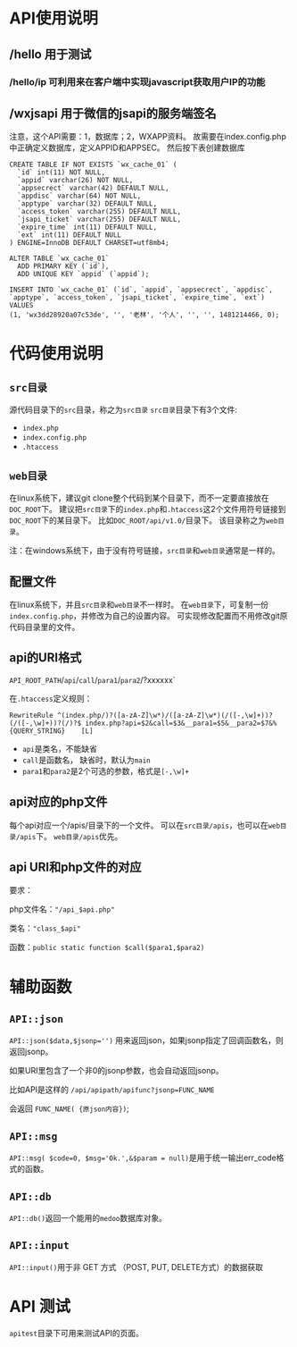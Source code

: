 ﻿# API使用说明

## /hello 用于测试

### /hello/ip 可利用来在客户端中实现javascript获取用户IP的功能

## /wxjsapi 用于微信的jsapi的服务端签名
注意，这个API需要：1，数据库；2，WXAPP资料。
故需要在index.config.php中正确定义数据库，定义APPID和APPSEC。
然后按下表创建数据库
```
CREATE TABLE IF NOT EXISTS `wx_cache_01` (
  `id` int(11) NOT NULL,
  `appid` varchar(26) NOT NULL,
  `appsecrect` varchar(42) DEFAULT NULL,
  `appdisc` varchar(64) NOT NULL,
  `apptype` varchar(32) DEFAULT NULL,
  `access_token` varchar(255) DEFAULT NULL,
  `jsapi_ticket` varchar(255) DEFAULT NULL,
  `expire_time` int(11) DEFAULT NULL,
  `ext` int(11) DEFAULT NULL
) ENGINE=InnoDB DEFAULT CHARSET=utf8mb4;

ALTER TABLE `wx_cache_01`
  ADD PRIMARY KEY (`id`),
  ADD UNIQUE KEY `appid` (`appid`);

INSERT INTO `wx_cache_01` (`id`, `appid`, `appsecrect`, `appdisc`, `apptype`, `access_token`, `jsapi_ticket`, `expire_time`, `ext`) VALUES
(1, 'wx3dd28920a07c53de', '', '老林', '个人', '', '', 1481214466, 0);

```



# 代码使用说明

## `src目录`
源代码目录下的`src`目录，称之为`src目录`
`src目录`目录下有3个文件:
- `index.php`
- `index.config.php`
- `.htaccess`

## `web目录`
在linux系统下，建议git clone整个代码到某个目录下，而不一定要直接放在`DOC_ROOT`下。
建议把`src目录`下的`index.php`和`.htaccess`这2个文件用符号链接到`DOC_ROOT`下的某目录下。
比如`DOC_ROOT/api/v1.0/`目录下。
该目录称之为`web目录`。

注：在windows系统下，由于没有符号链接，`src目录`和`web目录`通常是一样的。

## 配置文件
在linux系统下，并且`src目录`和`web目录`不一样时。
在`web目录`下，可复制一份`index.config.php`，并修改为自己的设置内容。
可实现修改配置而不用修改git原代码目录里的文件。

## api的URI格式
`API_ROOT_PATH`/`api`/`call`/`para1`/`para2`/?xxxxxx`


在`.htaccess`定义规则：

`RewriteRule ^(index.php/)?([a-zA-Z]\w*)/([a-zA-Z]\w*)(/([-,\w]+))?(/([-,\w]+))?(/)?$ index.php?api=$2&call=$3&__para1=$5&__para2=$7&%{QUERY_STRING}	[L]`

- `api`是类名，不能缺省
- `call`是函数名， 缺省时，默认为`main`
- `para1`和`para2`是2个可选的参数，格式是`[-,\w]+`

## api对应的php文件

每个api对应一个/apis/目录下的一个文件。
可以在`src目录/apis`，也可以在`web目录/apis`下。
`web目录/apis`优先。

## api URI和php文件的对应
要求：

php文件名：`"/api_$api.php"`

类名：`"class_$api"`

函数：`public static function $call($para1,$para2)`

# 辅助函数

## `API::json`
`API::json($data,$jsonp='')`
用来返回json，如果jsonp指定了回调函数名，则返回jsonp。

如果URI里包含了一个非0的jsonp参数，也会自动返回jsonp。

比如API是这样的 `/api/apipath/apifunc?jsonp=FUNC_NAME`

会返回 `FUNC_NAME( {原json内容})`;


## `API::msg`
`API::msg( $code=0, $msg='Ok.',&$param = null)`是用于统一输出err_code格式的函数。

## `API::db`
`API::db()`返回一个能用的`medoo`数据库对象。

## `API::input`
`API::input()`用于非 GET 方式 （POST, PUT, DELETE方式）的数据获取

# API 测试
`apitest`目录下可用来测试API的页面。